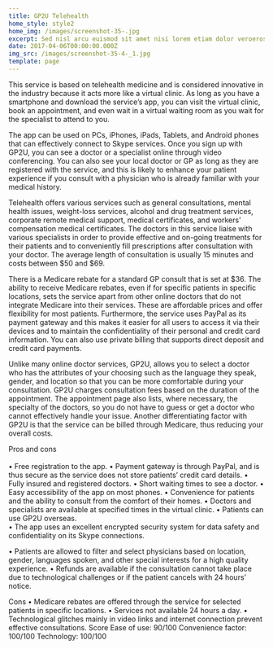 ```yaml
---
title: GP2U Telehealth
home_style: style2
home_img: /images/screenshot-35-.jpg
excerpt: Sed nisl arcu euismod sit amet nisi lorem etiam dolor veroeros et feugiat.
date: 2017-04-06T00:00:00.000Z
img_src: /images/screenshot-35-4-_1.jpg
template: page
---
```

This service is based on telehealth medicine and is considered innovative in the industry because it acts more like a virtual clinic. As long as you have a smartphone and download the service’s app, you can visit the virtual clinic, book an appointment, and even wait in a virtual waiting room as you wait for the specialist to attend to you. 

The app can be used on PCs, iPhones, iPads, Tablets, and Android phones that can effectively connect to Skype services. Once you sign up with GP2U, you can see a doctor or a specialist online through video conferencing. You can also see your local doctor or GP as long as they are registered with the service, and this is likely to enhance your patient experience if you consult with a physician who is already familiar with your medical history. 

Telehealth offers various services such as general consultations, mental health issues, weight-loss services, alcohol and drug treatment services, corporate remote medical support, medical certificates, and workers’ compensation medical certificates. The doctors in this service liaise with various specialists in order to provide effective and on-going treatments for their patients and to conveniently fill prescriptions after consultation with your doctor.  The average length of consultation is usually 15 minutes and costs between $50 and $69. 

There is a Medicare rebate for a standard GP consult that is set at $36. The ability to receive Medicare rebates, even if for specific patients in specific locations, sets the service apart from other online doctors that do not integrate Medicare into their services. These are affordable prices and offer flexibility for most patients. Furthermore, the service uses PayPal as its payment gateway and this makes it easier for all users to access it via their devices and to maintain the confidentiality of their personal and credit card information. You can also use private billing that supports direct deposit and credit card payments. 


Unlike many online  doctor services, GP2U, allows you to select a doctor who has the attributes of your choosing such as the language they speak, gender, and location so that you can be more comfortable during your consultation. GP2U charges consultation fees based on the duration of the appointment. The appointment page also lists, where necessary, the specialty of the doctors, so you do not have to guess or get a doctor who cannot effectively handle your issue. Another differentiating factor with GP2U is that the service can be billed through Medicare, thus reducing your overall costs. 


Pros and cons \
\
•	Free registration to the app. •	Payment gateway is through PayPal, and is thus secure as the service does not store patients’ credit card details. 
•	Fully insured and registered doctors. 
•	Short waiting times to see a doctor. 
•	Easy accessibility of the app on most phones. 
•	Convenience for patients and the ability to consult from the comfort of their homes. 
•	Doctors and specialists are available at specified times in the virtual clinic. 
•	Patients can use GP2U overseas.\
•	The app uses an excellent encrypted security system for data safety and confidentiality on its Skype connections. 

 •	Patients are allowed to filter and select physicians based on location, gender, languages spoken, and other special interests for a high quality experience. 
•	Refunds are available if the consultation cannot take place due to technological challenges or if the patient cancels with 24 hours’ notice. 

Cons  •	Medicare rebates are offered through the service for selected patients in specific locations.
•	Services not available 24 hours a day. 
•	Technological glitches mainly in video links and internet connection prevent effective consultations. 
Score
Ease of use: 90/100 
Convenience factor: 100/100
Technology: 100/100